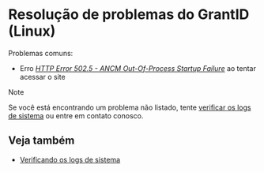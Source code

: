 ﻿# Resolução de problemas do GrantID (Linux)

Problemas comuns:

* Erro *[HTTP Error 502.5 - ANCM Out-Of-Process Startup Failure](502-5.md)* ao tentar acessar o site

> [!NOTE]
> Se você está encontrando um problema não listado, tente [verificar os logs de sistema](check-logs.md) ou entre em contato conosco.

## Veja também

* [Verificando os logs de sistema](check-logs.md)
